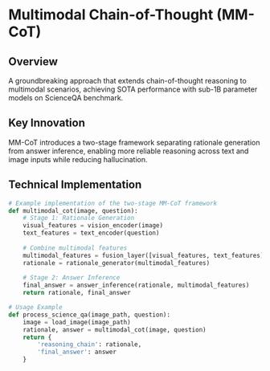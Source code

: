 # Multimodal Chain-of-Thought (MM-CoT)

## Overview
A groundbreaking approach that extends chain-of-thought reasoning to multimodal scenarios, achieving SOTA performance with sub-1B parameter models on ScienceQA benchmark.

## Key Innovation
MM-CoT introduces a two-stage framework separating rationale generation from answer inference, enabling more reliable reasoning across text and image inputs while reducing hallucination.

## Technical Implementation
```python
# Example implementation of the two-stage MM-CoT framework
def multimodal_cot(image, question):
    # Stage 1: Rationale Generation
    visual_features = vision_encoder(image)
    text_features = text_encoder(question)
    
    # Combine multimodal features
    multimodal_features = fusion_layer([visual_features, text_features])
    rationale = rationale_generator(multimodal_features)
    
    # Stage 2: Answer Inference
    final_answer = answer_inference(rationale, multimodal_features)
    return rationale, final_answer

# Usage Example
def process_science_qa(image_path, question):
    image = load_image(image_path)
    rationale, answer = multimodal_cot(image, question)
    return {
        'reasoning_chain': rationale,
        'final_answer': answer
    }
